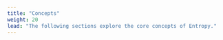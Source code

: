 ```yaml
---
title: "Concepts"
weight: 20
lead: "The following sections explore the core concepts of Entropy."
---
```


